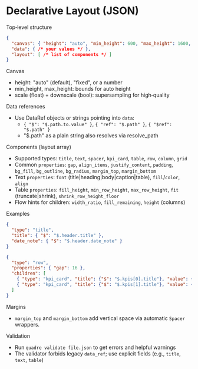 # Declarative Layout (JSON)

Top‑level structure
```json
{
  "canvas": { "height": "auto", "min_height": 600, "max_height": 1600, "scale": 1.0, "downscale": false },
  "data": { /* your values */ },
  "layout": [ /* list of components */ ]
}
```

Canvas
- height: "auto" (default), "fixed", or a number
- min_height, max_height: bounds for auto height
- scale (float) + downscale (bool): supersampling for high‑quality

Data references
- Use DataRef objects or strings pointing into `data`:
  - `{ "$": "$.path.to.value" }`, `{ "ref": "$.path" }`, `{ "$ref": "$.path" }`
  - "$.path" as a plain string also resolves via resolve_path

Components (layout array)
- Supported types: `title`, `text`, `spacer`, `kpi_card`, `table`, `row`, `column`, `grid`
- Common `properties`: `gap`, `align_items`, `justify_content`, `padding`, `bg_fill`, `bg_outline`, `bg_radius`, `margin_top`, `margin_bottom`
- Text `properties`: `font` (title|heading|body|caption|table), `fill`/`color`, `align`
- Table `properties`: `fill_height`, `min_row_height`, `max_row_height`, `fit` (truncate|shrink), `shrink_row_height_floor`
- Flow hints for children: `width_ratio`, `fill_remaining`, `height` (columns)

Examples
```json
{
  "type": "title",
  "title": { "$": "$.header.title" },
  "date_note": { "$": "$.header.date_note" }
}
```

```json
{
  "type": "row",
  "properties": { "gap": 16 },
  "children": [
    { "type": "kpi_card", "title": {"$": "$.kpis[0].title"}, "value": {"$": "$.kpis[0].value"} },
    { "type": "kpi_card", "title": {"$": "$.kpis[1].title"}, "value": {"$": "$.kpis[1].value"} }
  ]
}
```

Margins
- `margin_top` and `margin_bottom` add vertical space via automatic `Spacer` wrappers.

Validation
- Run `quadre validate file.json` to get errors and helpful warnings
- The validator forbids legacy `data_ref`; use explicit fields (e.g., `title`, `text`, `table`)
